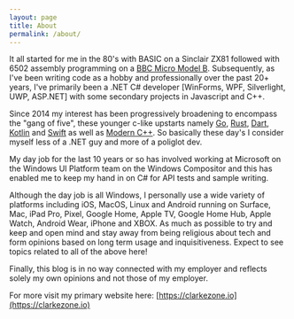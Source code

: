```yaml
---
layout: page
title: About
permalink: /about/
---
```


It all started for me in the 80's with BASIC on a Sinclair ZX81 followed with 6502 assembly programming on a [BBC Micro Model B](https://en.wikipedia.org/wiki/BBC_Micro).  Subsequently, as I've been writing code as a hobby and professionally over the past 20+ years, I've primarily been a .NET C# developer [WinForms, WPF, Silverlight, UWP, ASP.NET] with some secondary projects in Javascript and C++.

Since 2014 my interest has been progressively broadening to encompass the "gang of five", these younger c-like upstarts namely [Go](https://golang.org/), [Rust](https://www.rust-lang.org/), [Dart](https://dart.dev/), [Kotlin](https://kotlinlang.org/) and [Swift](https://swift.org/) as well as [Modern C++](https://moderncpp.com/).  So basically these day's I consider myself less of a .NET guy and more of a poliglot dev.

My day job for the last 10 years or so has involved working at Microsoft on the Windows UI Platform team on the Windows Compositor and this has enabled me to keep my hand in on C# for API tests and sample writing.

Although the day job is all Windows, I personally use a wide variety of platforms including iOS, MacOS, Linux and Android running on Surface, Mac, iPad Pro, Pixel, Google Home, Apple TV, Google Home Hub, Apple Watch, Android Wear, iPhone and XBOX.  As much as possible to try and keep and open mind and stay away from being religious about tech and form opinions based on long term usage and inquisitiveness.  Expect to see topics related to all of the above here!

Finally, this blog is in no way connected with my employer and reflects solely my own opinions and not those of my employer.

For more visit my primary website here: [https://clarkezone.io](https://clarkezone.io)
